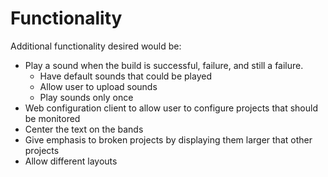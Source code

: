 # Functionality #

Additional functionality desired would be:
  * Play a sound when the build is successful, failure, and still a failure.
    * Have default sounds that could be played
    * Allow user to upload sounds
    * Play sounds only once
  * Web configuration client to allow user to configure projects that should be monitored
  * Center the text on the bands
  * Give emphasis to broken projects by displaying them larger that other projects
  * Allow different layouts